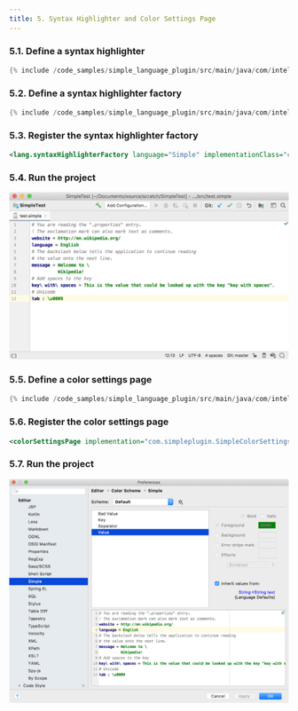 ```yaml
---
title: 5. Syntax Highlighter and Color Settings Page
---
```



### 5.1. Define a syntax highlighter

```java
{% include /code_samples/simple_language_plugin/src/main/java/com/intellij/sdk/language/SimpleSyntaxHighlighter.java %}
```

### 5.2. Define a syntax highlighter factory

```java
{% include /code_samples/simple_language_plugin/src/main/java/com/intellij/sdk/language/SimpleSyntaxHighlighterFactory.java %}
```

### 5.3. Register the syntax highlighter factory

```xml
<lang.syntaxHighlighterFactory language="Simple" implementationClass="com.simpleplugin.SimpleSyntaxHighlighterFactory"/>
```

### 5.4. Run the project

![Syntax highlighter](img/syntax_highlighter.png)

### 5.5. Define a color settings page

```java
{% include /code_samples/simple_language_plugin/src/main/java/com/intellij/sdk/language/SimpleColorSettingsPage.java %}
```

### 5.6. Register the color settings page

```xml
<colorSettingsPage implementation="com.simpleplugin.SimpleColorSettingsPage"/>
```

### 5.7. Run the project

![Color Settings Page](img/color_settings_page.png)
